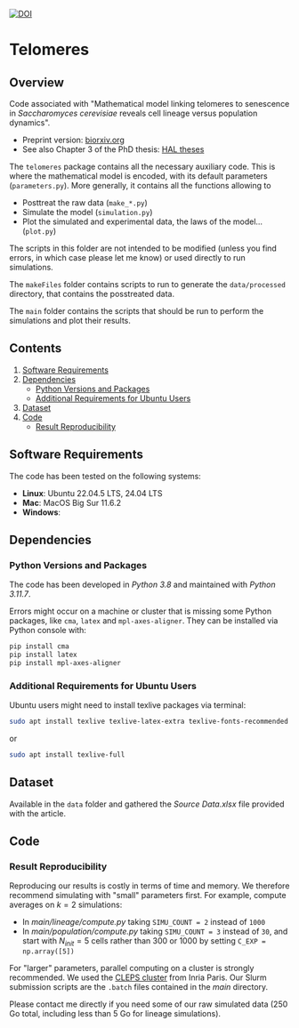 [![DOI](https://zenodo.org/badge/DOI/10.5281/zenodo.14525443.svg)](https://doi.org/10.5281/zenodo.14525443)

# Telomeres

## Overview

Code associated with "Mathematical model linking telomeres to senescence
in *Saccharomyces cerevisiae* reveals cell lineage versus population
dynamics".

- Preprint version: [biorxiv.org](https://doi.org/10.1101/2023.11.22.568287)
- See also Chapter 3 of the PhD thesis: [HAL theses](https://theses.hal.science/tel-04250492)

The `telomeres` package contains all the necessary auxiliary code.
This is where the mathematical model is encoded, with its
default parameters (`parameters.py`).  More generally, it contains all
the functions allowing to
- Posttreat the raw data (`make_*.py`)
- Simulate the model (`simulation.py`)
- Plot the simulated and experimental data, the laws of the model... (`plot.py`)

The scripts in this folder are not intended to be modified (unless
you find errors, in which case please let me know) or used directly to
run simulations.

The `makeFiles` folder contains scripts to run to generate the
`data/processed` directory, that contains the posstreated data.

The `main` folder contains the scripts that should be run to perform
the simulations and plot their results.


## Contents

1. [Software Requirements](#software-requirements)
2. [Dependencies](#dependencies)
   - [Python Versions and Packages](#python-versions-and-packages)
   - [Additional Requirements for Ubuntu Users](#additional-requirements-for-ubuntu-users)
3. [Dataset](#dataset)
4. [Code](#code)
   - [Result Reproducibility](#result-reproducibility)

## Software Requirements

The code has been tested on the following systems:

- **Linux**: Ubuntu 22.04.5 LTS, 24.04 LTS
- **Mac**: MacOS Big Sur 11.6.2 
- **Windows**:

## Dependencies

### Python Versions and Packages

The code has been developed in *Python 3.8* and maintained with *Python 3.11.7*.

Errors might occur on a machine or cluster that is missing some Python packages, like `cma`, `latex` and `mpl-axes-aligner`. They can be installed via Python console with:
```bash
pip install cma
pip install latex
pip install mpl-axes-aligner
```

### Additional Requirements for Ubuntu Users

Ubuntu users might need to install texlive packages via terminal:
```bash
sudo apt install texlive texlive-latex-extra texlive-fonts-recommended dvipng cm-super texlive-fonts-extra
```
or 
```bash
sudo apt install texlive-full
```

## Dataset

Available in the `data` folder and gathered the *Source Data.xlsx* file provided with the article.

## Code 

### Result Reproducibility 

Reproducing our results is costly in terms of time and memory.
We therefore recommend simulating with "small" parameters first.
For example, compute averages on $k = 2$ simulations:
- In *main/lineage/compute.py* taking `SIMU_COUNT = 2` instead of `1000`
- In *main/population/compute.py* taking `SIMU_COUNT = 3` instead of `30`, and start with $N_{init} = 5$ cells rather than $300$ or $1000$ by setting `C_EXP = np.array([5])`

For "larger" parameters, parallel computing on a cluster is strongly recommended.
We used the [CLEPS cluster](https://paris-cluster-2019.gitlabpages.inria.fr/cleps/cleps-userguide/index.html) from Inria Paris. Our Slurm submission scripts are the `.batch` files contained in the *main* directory.

Please contact me directly if you need some of our raw simulated data (250 Go total, including less than 5 Go for lineage simulations).

